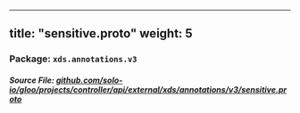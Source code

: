 
---
title: "sensitive.proto"
weight: 5
---

<!-- Code generated by solo-kit. DO NOT EDIT. -->


### Package: `xds.annotations.v3`

##### Source File: [github.com/solo-io/gloo/projects/controller/api/external/xds/annotations/v3/sensitive.proto](https://github.com/solo-io/gloo/blob/main/projects/controller/api/external/xds/annotations/v3/sensitive.proto)






<!-- Start of HubSpot Embed Code -->
<script type="text/javascript" id="hs-script-loader" async defer src="//js.hs-scripts.com/5130874.js"></script>
<!-- End of HubSpot Embed Code -->
